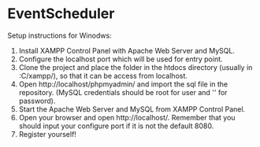 # EventScheduler

Setup instructions for Winodws:

1. Install XAMPP Control Panel with Apache Web Server and MySQL.
2. Configure the localhost port which will be used for entry point.
3. Clone the project and place the folder in the htdocs directory (usually in :C/xampp/), so that it can be access from localhost.
4. Open http://localhost/phpmyadmin/ and import the sql file in the repository. (MySQL credentials should be root for user and '' for password).
5. Start the Apache Web Server and MySQL from XAMPP Control Panel.
6. Open your browser and open http://localhost/. Remember that you should input your configure port if it is not the default 8080.
7. Register yourself!
